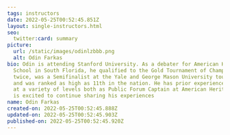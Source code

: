 ```yaml
---
tags: instructors
date: 2022-05-25T00:52:45.851Z
layout: single-instructors.html
seo:
  twitter:card: summary
picture:
  url: /static/images/odinlzbbb.png
  alt: Odin Farkas
bio: Odin is attending Stanford University. As a debater for American Heritage
  School in South Florida, he qualified to the Gold Tournament of Champions
  twice, was a Semifinalist at the Yale and George Mason University tournaments,
  and was ranked as high as 11th in the nation. He has prior experience coaching
  at a variety of levels both as Public Forum Captain at American Heritage. Odin
  is excited to continue sharing his experiences
name: Odin Farkas
created-on: 2022-05-25T00:52:45.888Z
updated-on: 2022-05-25T00:52:45.903Z
published-on: 2022-05-25T00:52:45.920Z
---
```

